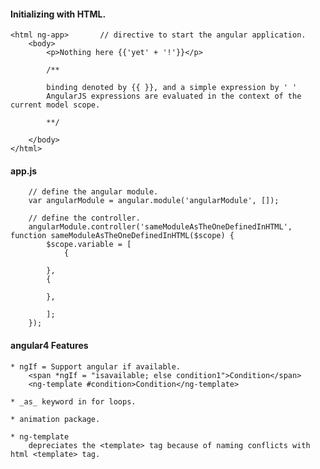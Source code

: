 #### Initializing with HTML.
```
<html ng-app>		// directive to start the angular application.
	<body>
		<p>Nothing here {{'yet' + '!'}}</p>		

		/** 

		binding denoted by {{ }}, and a simple expression by ' '
		AngularJS expressions are evaluated in the context of the current model scope.

		**/

	</body>
</html>
```


#### app.js
```
	// define the angular module.
	var angularModule = angular.module('angularModule', []);

	// define the controller.
	angularModule.controller('sameModuleAsTheOneDefinedInHTML', function sameModuleAsTheOneDefinedInHTML($scope) {
		$scope.variable = [
			{

		},
		{

		},
		
		];
	});
```

#### angular4 Features
	* ngIf = Support angular if available.
		<span *ngIf = "isavailable; else condition1">Condition</span>
		<ng-template #condition>Condition</ng-template>

	* _as_ keyword in for loops.

	* animation package.

	* ng-template 
		depreciates the <template> tag because of naming conflicts with html <template> tag.
